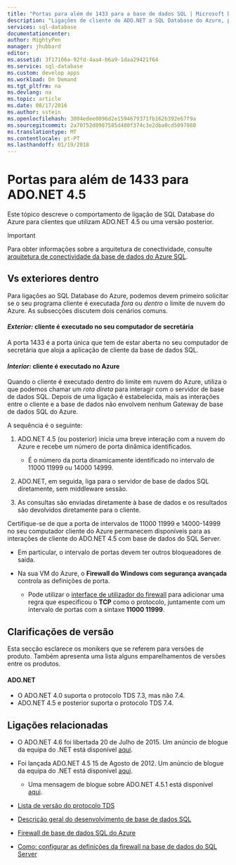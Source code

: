 ```yaml
---
title: "Portas para além de 1433 para a base de dados SQL | Microsoft Docs"
description: "Ligações de cliente do ADO.NET a SQL Database do Azure, podem ignorar o proxy e interaja diretamente com a base de dados utilizando as portas que não sejam 1433."
services: sql-database
documentationcenter: 
author: MightyPen
manager: jhubbard
editor: 
ms.assetid: 3f17106a-92fd-4aa4-b6a9-1daa29421f64
ms.service: sql-database
ms.custom: develop apps
ms.workload: On Demand
ms.tgt_pltfrm: na
ms.devlang: na
ms.topic: article
ms.date: 08/17/2016
ms.author: sstein
ms.openlocfilehash: 3004edee0096d2e1594679371fb162b392e67f9a
ms.sourcegitcommit: 2a70752d0987585d480f374c3e2dba0cd5097880
ms.translationtype: MT
ms.contentlocale: pt-PT
ms.lasthandoff: 01/19/2018
---
```

# <a name="ports-beyond-1433-for-adonet-45"></a>Portas para além de 1433 para ADO.NET 4.5
Este tópico descreve o comportamento de ligação de SQL Database do Azure para clientes que utilizam ADO.NET 4.5 ou uma versão posterior. 

> [!IMPORTANT]
> Para obter informações sobre a arquitetura de conectividade, consulte [arquitetura de conectividade da base de dados do Azure SQL](sql-database-connectivity-architecture.md).
>

## <a name="outside-vs-inside"></a>Vs exteriores dentro
Para ligações ao SQL Database do Azure, podemos devem primeiro solicitar se o seu programa cliente é executada *fora* ou *dentro* o limite de nuvem do Azure. As subsecções discutem dois cenários comuns.

#### <a name="outside-client-runs-on-your-desktop-computer"></a>*Exterior:* cliente é executado no seu computador de secretária
A porta 1433 é a porta única que tem de estar aberta no seu computador de secretária que aloja a aplicação de cliente da base de dados SQL.

#### <a name="inside-client-runs-on-azure"></a>*Interior:* cliente é executado no Azure
Quando o cliente é executado dentro do limite em nuvem do Azure, utiliza o que podemos chamar um *rota direta* para interagir com o servidor de base de dados SQL. Depois de uma ligação é estabelecida, mais as interações entre o cliente e a base de dados não envolvem nenhum Gateway de base de dados SQL do Azure.

A sequência é o seguinte:

1. ADO.NET 4.5 (ou posterior) inicia uma breve interação com a nuvem do Azure e recebe um número de porta dinâmica identificados.
   
   * É o número da porta dinamicamente identificado no intervalo de 11000 11999 ou 14000 14999.
2. ADO.NET, em seguida, liga para o servidor de base de dados SQL diretamente, sem middleware sessão.
3. As consultas são enviadas diretamente à base de dados e os resultados são devolvidos diretamente para o cliente.

Certifique-se de que a porta de intervalos de 11000 11999 e 14000-14999 no seu computador cliente do Azure permanecem disponíveis para as interações de cliente do ADO.NET 4.5 com base de dados do SQL Server.

* Em particular, o intervalo de portas devem ter outros bloqueadores de saída.
* Na sua VM do Azure, o **Firewall do Windows com segurança avançada** controla as definições de porta.
  
  * Pode utilizar o [interface de utilizador do firewall](http://msdn.microsoft.com/library/cc646023.aspx) para adicionar uma regra que especificou o **TCP** como o protocolo, juntamente com um intervalo de portas com a sintaxe **11000 11999**.

## <a name="version-clarifications"></a>Clarificações de versão
Esta secção esclarece os monikers que se referem para versões de produto. Também apresenta uma lista alguns emparelhamentos de versões entre os produtos.

#### <a name="adonet"></a>ADO.NET
* O ADO.NET 4.0 suporta o protocolo TDS 7.3, mas não 7.4.
* ADO.NET 4.5 e posterior suporta o protocolo TDS 7.4.

## <a name="related-links"></a>Ligações relacionadas
* O ADO.NET 4.6 foi libertada 20 de Julho de 2015. Um anúncio de blogue da equipa do .NET está disponível [aqui](http://blogs.msdn.com/b/dotnet/archive/2015/07/20/announcing-net-framework-4-6.aspx).
* Foi lançada ADO.NET 4.5 15 de Agosto de 2012. Um anúncio de blogue da equipa do .NET está disponível [aqui](http://blogs.msdn.com/b/dotnet/archive/2012/08/15/announcing-the-release-of-net-framework-4-5-rtm-product-and-source-code.aspx).
  
  * Uma mensagem de blogue sobre ADO.NET 4.5.1 está disponível [aqui](http://blogs.msdn.com/b/dotnet/archive/2013/06/26/announcing-the-net-framework-4-5-1-preview.aspx).
* [Lista de versão do protocolo TDS](http://www.freetds.org/userguide/tdshistory.htm)
* [Descrição geral do desenvolvimento de base de dados SQL](sql-database-develop-overview.md)
* [Firewall de base de dados SQL do Azure](sql-database-firewall-configure.md)
* [Como: configurar as definições da firewall na base de dados do SQL Server](sql-database-configure-firewall-settings.md)

